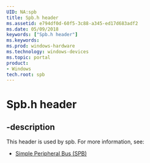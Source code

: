 ```yaml
---
UID: NA:spb
title: Spb.h header
ms.assetid: e794df0d-60f5-3c88-a345-ed17d683adf2
ms.date: 05/09/2018
keywords: ["Spb.h header"]
ms.keywords: 
ms.prod: windows-hardware
ms.technology: windows-devices
ms.topic: portal
product:
- Windows
tech.root: spb
---
```


# Spb.h header


## -description


This header is used by spb. For more information, see:

- [Simple Peripheral Bus (SPB)](../_spb/index.md)
